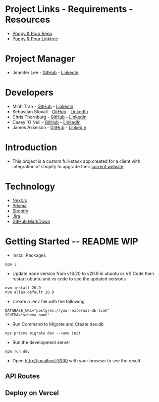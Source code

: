 # Project Links - Requirements - Resources
- [Poppy & Pour Repo](<https://github.com/itsmingyoo/poppy-and-pour/tree/main>)
- [Poppy & Pour Linktree](https://linktr.ee/poppyandpour)

# Project Manager
- Jennifer Lee - [GitHub](https://github.com/CodeJellee) - [LinkedIn](https://www.linkedin.com/in/lee-pac-swe/)
# Developers
- Minh Tran - [GitHub](https://github.com/itsmingyoo) - [LinkedIn](https://www.linkedin.com/in/minh-tran-36501a251/)
- Sebastian Stovall - [GitHub](https://github.com/SebastianStovall) - [LinkedIn](https://www.linkedin.com/in/sebastian-stovall-a17a8a211/)
- Chris Thornburg - [GitHub](https://github.com/CJThornburg) - [LinkedIn](https://www.linkedin.com/in/chris-thornburg-swe/)
- Casey 'O Neil - [GitHub](https://github.com/Spoctex) - [LinkedIn](https://www.linkedin.com/in/casey-o-neil-993b7228a/)
- James Askelson - [GitHub](https://github.com/JamesAskelson) - [LinkedIn](https://www.linkedin.com/in/james-askelson-bb4b6928a/)

# Introduction
- This project is a custom full-stack app created for a client with integration of shopify to upgrade their [current website](https://poppyandpour.com/).

# Technology
- [NextJs](https://nextjs.org/)
- [Prisma](https://www.prisma.io/)
- [Shopify](https://www.shopify.com/)
- [Jira](https://www.atlassian.com/software/jira)
- [GitHub MarkDown](https://docs.github.com/en/get-started/writing-on-github/getting-started-with-writing-and-formatting-on-github/basic-writing-and-formatting-syntax)

# Getting Started -- README WIP

- Install Packages
```
npm i
```

- Update node version from v16.20 to v20.9 in ubuntu or VS Code then restart ubuntu and vs code to see the updated versions
```
nvm install 20.9
nvm alias default 20.9
```

- Create a .env file with the following
```
DATABASE_URL="postgres://your-external-db-link"
SCHEMA="schema_name"
```

- Run Command to Migrate and Create dev.db
```
npx prisma migrate dev --name init
```

- Run the development server
```
npm run dev
```

- Open [http://localhost:3000](http://localhost:3000) with your browser to see the result.

## API Routes

## Deploy on Vercel
